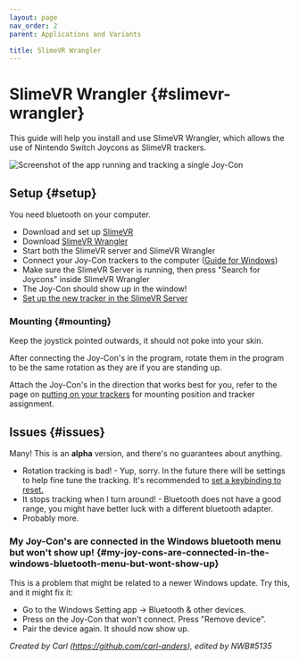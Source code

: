 ```yaml
---
layout: page
nav_order: 2
parent: Applications and Variants

title: SlimeVR Wrangler
---
```


# SlimeVR Wrangler {#slimevr-wrangler}

This guide will help you install and use SlimeVR Wrangler, which allows the use of Nintendo Switch Joycons as SlimeVR trackers.

![Screenshot of the app running and tracking a single Joy-Con](../assets/img/SlimeVR_Wrangler.png)

## Setup {#setup}
You need bluetooth on your computer.
* Download and set up [SlimeVR](../server-setup/initial-setup.md)
* Download [SlimeVR Wrangler](https://github.com/carl-anders/slimevr-wrangler/releases/latest/download/slimevr-wrangler.exe)
* Start both the SlimeVR server and SlimeVR Wrangler 
* Connect your Joy-Con trackers to the computer ([Guide for Windows](https://www.digitaltrends.com/gaming/how-to-connect-a-nintendo-switch-controller-to-a-pc/))
* Make sure the SlimeVR Server is running, then press "Search for Joycons" inside SlimeVR Wrangler
* The Joy-Con should show up in the window!
* [Set up the new tracker in the SlimeVR Server](../server-setup/connecting-trackers.md)

### Mounting {#mounting}

Keep the joystick pointed outwards, it should not poke into your skin.

After connecting the Joy-Con's in the program, rotate them in the program to be the same rotation as they are if you are standing up.

Attach the Joy-Con's in the direction that works best for you, refer to the page on [putting on your trackers](../server-setup/putting-on-trackers.md) for mounting position and tracker assignment.

## Issues {#issues}

Many! This is an **alpha** version, and there's no guarantees about anything.

* Rotation tracking is bad! - Yup, sorry. In the future there will be settings to help fine tune the tracking. It's recommended to [set a keybinding to reset.](../server-setup/setting-reset-bindings.md)
* It stops tracking when I turn around! - Bluetooth does not have a good range, you might have better luck with a different bluetooth adapter.
* Probably more.

### My Joy-Con's are connected in the Windows bluetooth menu but won't show up! {#my-joy-cons-are-connected-in-the-windows-bluetooth-menu-but-wont-show-up}

This is a problem that might be related to a newer Windows update. Try this, and it might fix it:
* Go to the Windows Setting app -> Bluetooth & other devices.
* Press on the Joy-Con that won't connect. Press "Remove device".
* Pair the device again. It should now show up.


*Created by Carl (<https://github.com/carl-anders>), edited by NWB#5135*